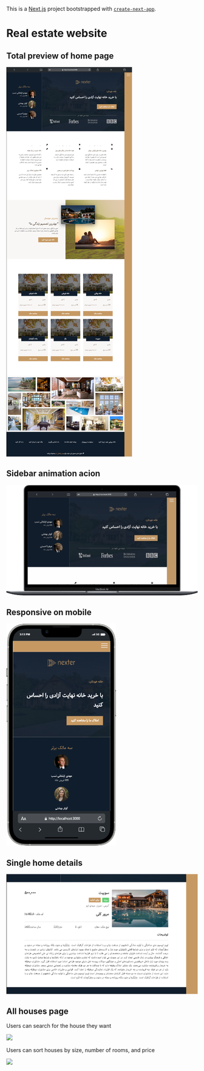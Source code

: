 This is a [Next.js](https://nextjs.org/) project bootstrapped with [`create-next-app`](https://github.com/vercel/next.js/tree/canary/packages/create-next-app).

<h1>Real estate website</h1>

<h2>Total preview of home page</h2>

![](public/preview/total-preview.png)

<h2>Sidebar animation acion</h2>

![](public/preview/sidebar.gif)

<h2>Responsive on mobile</h2>

![](public/preview/mobile.png)

<h2>Single home details</h2>

![](public/preview/single-home.png)


<h2>All houses page</h2>
<p>Users can search for the house they want</p>

![](public/preview/mobile%20(2).gif)

<p>Users can sort houses by size, number of rooms, and price</p>

![](public/preview/sorting.gif)
